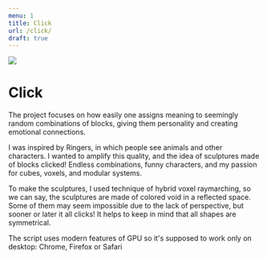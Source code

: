 ```yaml
---
menu: 1
title: Click
url: /click/
draft: true
---
```


![](https://user-images.githubusercontent.com/797993/148524591-a4383168-bc60-4ca5-a0b3-f4d33cd44397.png)

# Click

The project focuses on how easily one assigns meaning to seemingly random combinations of blocks, giving them personality and creating emotional connections.

I was inspired by Ringers, in which people see animals and other characters. I wanted to amplify this quality, and the idea of sculptures made of blocks clicked! Endless combinations, funny characters, and my passion for cubes, voxels, and modular systems.

To make the sculptures, I used technique of hybrid voxel raymarching, so we can say, the sculptures are made of colored void in a reflected space. Some of them may seem impossible due to the lack of perspective, but sooner or later it all clicks! It helps to keep in mind that all shapes are symmetrical.

The script uses modern features of GPU so it's supposed to work only on desktop: Chrome, Firefox or Safari